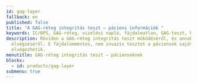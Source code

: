 ```yaml
---
id: gag-layer
fallback: en
published: false
title: "A GAG-réteg integritás teszt – páciens információk "
keywords: IC/BPS, GAG-réteg, vizelési napló, fájdalmatlan, GAG-teszt, hólyagfájdalom
description: Röviden a GAG-réteg integritás teszt működéséről, és annak
  elvégzéséről. E fájdalommentes, nem invazív tesztet a páciensek saját maguk is
  elvégezhetik.
menutitle: GAG-réteg integritás teszt – pácienseknek
blocks:
  - id: products/gag-layer
submenu: true
---
```

